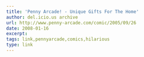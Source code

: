 ```yaml
---
title: 'Penny Arcade! - Unique Gifts For The Home'
author: del.icio.us archive
url: http://www.penny-arcade.com/comic/2005/09/26
date: 2008-01-16
excerpt: 
tags: link,pennyarcade,comics,hilarious
type: link
---
```

